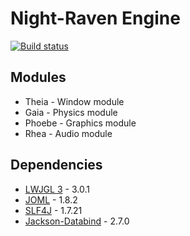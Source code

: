 # Night-Raven Engine

[![Build status](https://ci.appveyor.com/api/projects/status/e823hpli1yiiwru7?svg=true)](https://ci.appveyor.com/project/ShadowLordAlpha/night-raven-engine)

## Modules
* Theia - Window module
* Gaia - Physics module
* Phoebe - Graphics module
* Rhea - Audio module

## Dependencies

* [LWJGL 3]() - 3.0.1
* [JOML]() - 1.8.2
* [SLF4J]() - 1.7.21
* [Jackson-Databind]() - 2.7.0

